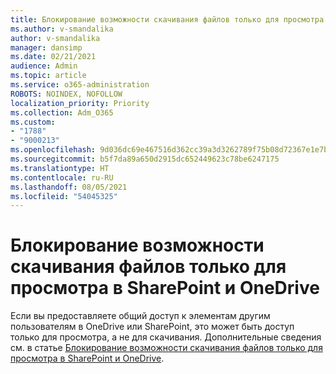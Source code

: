 ```yaml
---
title: Блокирование возможности скачивания файлов только для просмотра в SharePoint и OneDrive
ms.author: v-smandalika
author: v-smandalika
manager: dansimp
ms.date: 02/21/2021
audience: Admin
ms.topic: article
ms.service: o365-administration
ROBOTS: NOINDEX, NOFOLLOW
localization_priority: Priority
ms.collection: Adm_O365
ms.custom:
- "1788"
- "9000213"
ms.openlocfilehash: 9d036dc69e467516d362cc39a3d3262789f75b08d72367e1e7b6dba513687058
ms.sourcegitcommit: b5f7da89a650d2915dc652449623c78be6247175
ms.translationtype: HT
ms.contentlocale: ru-RU
ms.lasthandoff: 08/05/2021
ms.locfileid: "54045325"
---
```

# <a name="block-downloads-for-view-only-files-in-sharepoint-and-onedrive"></a>Блокирование возможности скачивания файлов только для просмотра в SharePoint и OneDrive

Если вы предоставляете общий доступ к элементам другим пользователям в OneDrive или SharePoint, это может быть доступ только для просмотра, а не для скачивания. Дополнительные сведения см. в статье [Блокирование возможности скачивания файлов только для просмотра в SharePoint и OneDrive](https://support.microsoft.com/office/block-downloads-for-view-only-files-in-sharepoint-and-onedrive-6051184b-62ac-4149-b874-13dcd40ef91e).